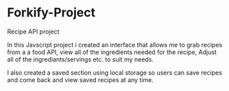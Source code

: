# Forkify-Project
Recipe API project

In this Javscript project i created an interface that allows me to grab recipes from a a food API, view all of the ingredients needed for the recipe, Adjust all of the ingrediants/servings etc. to suit my needs.

I also created a saved section using local storage so users can save recipes and come back and view saved recipes at any time.
